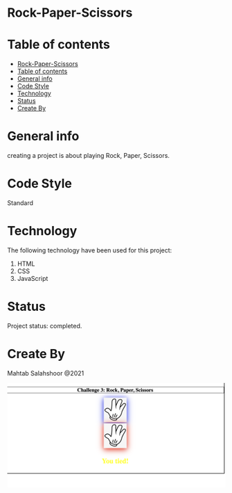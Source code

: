 # Rock-Paper-Scissors
# Table of contents
- [Rock-Paper-Scissors](#rock-paper-scissors)
- [Table of contents](#table-of-contents)
- [General info](#general-info)
- [Code Style](#code-style)
- [Technology](#technology)
- [Status](#status)
- [Create By](#create-by)

# General info
creating a project is about playing Rock, Paper, Scissors. 
# Code Style
Standard

# Technology
The following technology have been used for this project:
1. HTML
2. CSS
3. JavaScript
# Status
Project status: completed.
# Create By
Mahtab Salahshoor @2021

![](Screen%20Shot%202021-11-27%20at%201.34.02%20AM.png)

